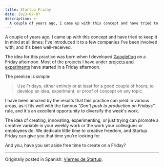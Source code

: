 ```yaml
---
title: Startup Friday
date: 2023-07-07
description: >-
  A couple of years ago, I came up with this concept and have tried to keep it in mind at all times.
---
```


A couple of years ago, I came up with this concept and have tried to keep it in mind at all times; I've introduced it to a few companies I've been involved with, and it's been well-received.

The idea for this practice was born when I developed [Googleflog](/2016/08/14/googleflog-the-parody-that-turned-great) on a Friday afternoon. Most of the projects I have under [projects and experiments](/projects) have started in a Friday afternoon.

The premise is simple:

> Use Fridays, either entirely or at least for a good couple of hours, to develop an idea, experiment, or proof of concept on any topic.

I have been amazed by the results that this practice can yield in various areas, as it fits well with the famous _"Don't push to production on Fridays"_ rule, and it's an excellent opportunity to diversify the week's work.

The idea of creating, innovating, experimenting, or just trying can promote a creative variable in your weekly work or the work your colleagues or employees do. We dedicate little time to creative freedom, and Startup Friday can give you that time you're looking for.

And you, have you set aside free time to create on a Friday?

---

Originally posted in Spanish: [Viernes de Startup](/2019/11/08/viernes-de-startup/).

